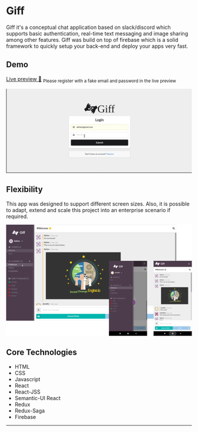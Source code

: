 # Giff

Giff it's a conceptual chat application based on slack/discord which supports basic authentication, real-time text messaging and image sharing among other features. Giff was build on top of firebase which is a solid framework to quickly setup your back-end and deploy your apps very fast.

## Demo
[Live preview :rocket:](https://react-chat-222a7.firebaseapp.com/)
<sub>Please register with a fake email and password in the live preview</sub>

![Giff clip](/assets/clipGiff.gif)

## Flexibility

This app was designed to support different screen sizes. Also, it is possible to adapt, extend and scale this project into an enterprise scenario if required.

![Giff clip](/assets/responsive.png)

## Core Technologies

- HTML
- CSS
- Javascript
- React
- React-JSS
- Semantic-UI React
- Redux
- Redux-Saga
- Firebase

---
